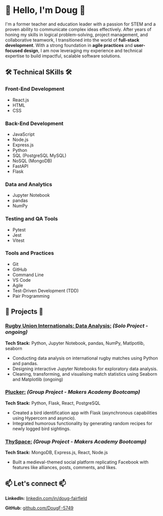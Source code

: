 # 👋 Hello, I'm Doug 👋

I'm a former teacher and education leader with a passion for STEM and a proven ability to communicate complex ideas effectively. After years of honing my skills in logical problem-solving, project management, and collaborative teamwork, I transitioned into the world of **full-stack development**. With a strong foundation in **agile practices** and **user-focused design**, I am now leveraging my experience and technical expertise to build impactful, scalable software solutions.

## 🛠️ Technical SKills 🛠️ 

### Front-End Development

- React.js
- HTML
- CSS

### Back-End Development

- JavaScript
- Node.js
- Express.js
- Python
- SQL (PostgreSQL MySQL)
- NoSQL (MongoDB)
- FastAPI
- Flask

### Data and Analytics

 - Jupyter Notebook
 - pandas
 - NumPy
 <!-- - seaborn
 - matplotlib
 --->

### Testing and QA Tools

- Pytest
- Jest
- Vitest

### Tools and Practices

- Git
- GitHub
- Command Line
- VS Code
- Agile
- Test-Driven Development (TDD)
- Pair Programming

## 🚀 Projects 🚀

### [Rugby Union Internationals: Data Analysis:](https://github.com/DougF-5749/rugby_union_internationals) _(Solo Project - **ongoing**)_

**Tech Stack:** Python, Jupyter Notebook, pandas, NumPy, Matlpotlib, seaborn

 - Conducting data analysis on international rugby matches using Python and pandas.
 - Designing interactive Jupyter Notebooks for exploratory data analysis.
 - Cleaning, transforming, and visualising match statistics using Seaborn and Matplotlib (ongoing)

### [Plucker:](https://github.com/DougF-5749/Plucker/tree/main) _(Group Project - Makers Academy Bootcamp)_

**Tech Stack:** Python, Flask, React, PostgreSQL

- Created a bird identification app with Flask (asynchronous capabilities using Hypercorn and asyncio).
- Integrated humorous functionality by generating random recipes for newly logged bird sightings.

### [ThySpace:](https://github.com/DougF-5749/ThySpace) _(Group Project - Makers Academy Bootcamp)_

**Tech Stack:** MongoDB, Express.js, React, Node.js

- Built a medieval-themed social platform replicating Facebook with features like alliances, posts, comments, and likes.

<!--
### [FitHub:](https://github.com/DougF-5749/exercise_habit_tracker) _(Solo Project - on hold)_

**Tech Stack:** Python, FastAPI, MySQL

- Developing a backend-focused habit tracker with FastAPI and MySQL, allowing users to securely log workouts.
- Features include user authentication and password hashing.
-->

## 📫 Let's connect 📫

**LinkedIn:** [linkedin.com/in/doug-fairfield](linkedin.com/in/doug-fairfield)

**GitHub:** [github.com/DougF-5749](github.com/DougF-5749)

<!--
**DougF-5749/DougF-5749** is a ✨ _special_ ✨ repository because its `README.md` (this file) appears on your GitHub profile.

Here are some ideas to get you started:

- 🔭 I’m currently working on ...
- 🌱 I’m currently learning ...
- 👯 I’m looking to collaborate on ...
- 🤔 I’m looking for help with ...
- 💬 Ask me about ...
- 📫 How to reach me: ...
- 😄 Pronouns: ...
- ⚡ Fun fact: ...
-->
